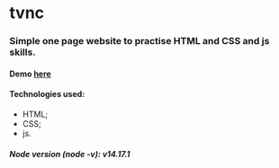 # tvnc

###  Simple one page website to practise HTML and CSS and js skills.

#### Demo [here](https://mvdtom.github.io/tvnc/dist)

####  Technologies used:
-  HTML;
-  CSS;
-  js.

##### Node version (node -v): v14.17.1
```
